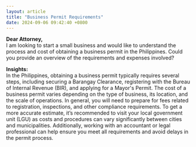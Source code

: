 ```yaml
---
layout: article
title: "Business Permit Requirements"
date: 2024-09-06 09:42:40 +0800
---
```


<p><strong>Dear Attorney,</strong><br>I am looking to start a small business and would like to understand the process and cost of obtaining a business permit in the Philippines. Could you provide an overview of the requirements and expenses involved?</p><p><strong>Insights:</strong><br>In the Philippines, obtaining a business permit typically requires several steps, including securing a Barangay Clearance, registering with the Bureau of Internal Revenue (BIR), and applying for a Mayor's Permit. The cost of a business permit varies depending on the type of business, its location, and the scale of operations. In general, you will need to prepare for fees related to registration, inspections, and other compliance requirements. To get a more accurate estimate, it’s recommended to visit your local government unit (LGU) as costs and procedures can vary significantly between cities and municipalities. Additionally, working with an accountant or legal professional can help ensure you meet all requirements and avoid delays in the permit process.</p>